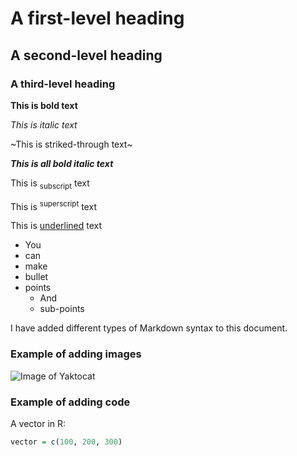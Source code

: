 # A first-level heading
## A second-level heading
### A third-level heading

**This is bold text**

*This is italic text*
  
~This is striked-through text~

***This is all bold italic text***

This is <sub>subscript</sub> text

This is <sup>superscript</sup> text

This is <ins>underlined</ins> text

* You
* can
* make
* bullet
* points
  - And
  - sub-points
 
I have added different types of Markdown syntax to this document.

### Example of adding images
![Image of Yaktocat](https://octodex.github.com/images/yaktocat.png)

### Example of adding code
A vector in R:
``` r
vector = c(100, 200, 300)
```
